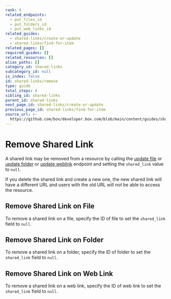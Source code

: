 ```yaml
---
rank: 4
related_endpoints:
  - put_files_id
  - put_folders_id
  - put_web_links_id
related_guides:
  - shared-links/create-or-update
  - shared-links/find-for-item
related_pages: []
required_guides: []
related_resources: []
alias_paths: []
category_id: shared-links
subcategory_id: null
is_index: false
id: shared-links/remove
type: guide
total_steps: 4
sibling_id: shared-links
parent_id: shared-links
next_page_id: shared-links/create-or-update
previous_page_id: shared-links/find-for-item
source_url: >-
  https://github.com/box/developer.box.com/blob/main/content/guides/shared-links/remove.md
---
```

# Remove Shared Link

A shared link may be removed from a resource by calling the
[update file](endpoint://put_files_id) or
[update folder](endpoint://put_folders_id) or
[update weblink](endpoint://put_web_links_id) endpoint and setting the
`shared_link` value to `null`.

<Message type='warning'>

If you delete the shared link and create a new one, the new shared link will
have a different URL and users with the old URL will not be able to access
the resource.

</Message>

## Remove Shared Link on File

To remove a shared link on a file, specify the ID of file to set the
`shared_link` field to `null`.

<Samples id='put_files_id' variant='remove_shared_link' >

</Samples>

## Remove Shared Link on Folder

To remove a shared link on a folder, specify the ID of folder to set the
`shared_link` field to `null`.

<Samples id='put_folders_id' variant='remove_shared_link' >

</Samples>

## Remove Shared Link on Web Link

To remove a shared link on a web link, specify the ID of web link to set the
`shared_link` field to `null`.

<Samples id='put_web_links_id' variant='remove_shared_link' >

</Samples>